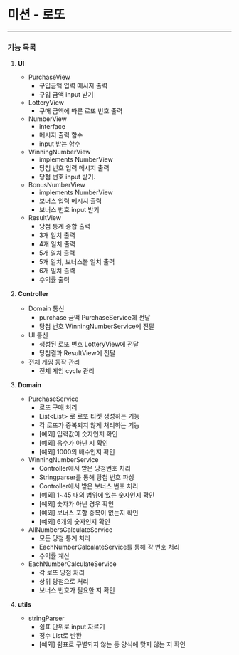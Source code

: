 미션 - 로또
===
---
### 기능 목록
1. **UI**
    + PurchaseView
        - 구입금액 입력 메시지 출력
        - 구입 금액 input 받기
    + LotteryView
        - 구매 금액에 따른 로또 번호 출력
    + NumberView
        - interface
        - 메시지 출력 함수
        - input 받는 함수
    + WinningNumberView
        - implements NumberView
        - 당첨 번호 입력 메시지 출력
        - 당첨 번호 input 받기.
    + BonusNumberView
        - implements NumberView
        - 보너스 입력 메시지 출력
        - 보너스 번호 input 받기
    + ResultView
        - 당첨 통계 종합 출력
        - 3개 일치 출력
        - 4개 일치 출력
        - 5개 일치 출력
        - 5개 일치, 보너스볼 일치 출력
        - 6개 일치 출력
        - 수익률 출력
2. **Controller**
    + Domain 통신
        - purchase 금액 PurchaseService에 전달
        - 당첨 번호 WinningNumberService에 전달
    + UI 통신
        - 생성된 로또 번호 LotteryView에 전달
        - 당첨결과 ResultView에 전달
    + 전체 게임 동작 관리
        - 전체 게임 cycle 관리
3. **Domain**
    + PurchaseService
        - 로또 구매 처리
        - List<List<Integer>> 로 로또 티켓 생성하는 기능
        - 각 로또가 중복되지 않게 처리하는 기능
        - [예외] 입력값이 숫자인지 확인
        - [예외] 음수가 아닌 지 확인
        - [예외] 1000의 배수인지 확인
    + WinningNumberService
        - Controller에서 받은 당첨번호 처리
        - Stringparser를 통해 당첨 번호 파싱
        - Controller에서 받은 보너스 번호 처리
        - [예외] 1~45 내의 범위에 있는 숫자인지 확인
        - [예외] 숫자가 아닌 경우 확인
        - [예외] 보너스 포함 중복이 없는지 확인
        - [예외] 6개의 숫자인지 확인
    + AllNumbersCalculateService
        - 모든 당첨 통계 처리
        - EachNumberCalcalateService를 통해 각 번호 처리
        - 수익률 계산
    + EachNumberCalculateService
        - 각 로또 당첨 처리
        - 상위 당첨으로 처리
        - 보너스 번호가 필요한 지 확인

4. **utils**
    + stringParser
        - 쉼표 단위로 input 자르기
        - 정수 List로 반환
        - [예외] 쉼표로 구별되지 않는 등 양식에 맞지 않는 지 확인